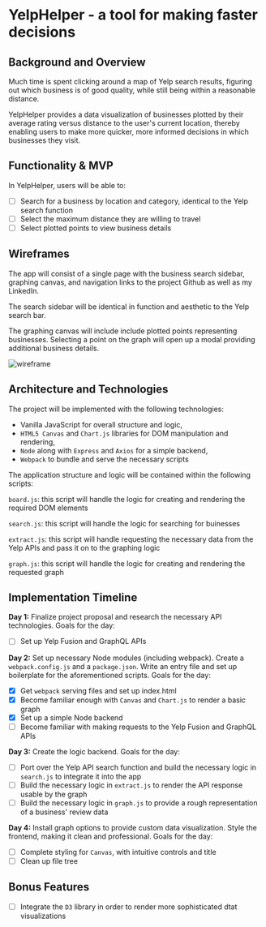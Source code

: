 # YelpHelper - a tool for making faster decisions

## Background and Overview

Much time is spent clicking around a map of Yelp search results, figuring out which business is of good quality, while still being within a reasonable distance.

YelpHelper provides a data visualization of businesses plotted by their average rating versus distance to the user's current location, thereby enabling users to make more quicker, more informed decisions in which businesses they visit.

## Functionality & MVP

In YelpHelper, users will be able to:

- [ ] Search for a business by location and category, identical to the Yelp search function
- [ ] Select the maximum distance they are willing to travel
- [ ] Select plotted points to view business details

## Wireframes

The app will consist of a single page with the business search sidebar, graphing canvas, and navigation links to the project Github as well as my LinkedIn.  

The search sidebar will be identical in function and aesthetic to the Yelp search bar.

The graphing canvas will include include plotted points representing businesses. Selecting a point on the graph will open up a modal providing additional business details.

![wireframe](https://github.com/JordanYu4/yelp_analytics/blob/master/wireframes/yelp_analytics_lite.png)

## Architecture and Technologies

The project will be implemented with the following technologies:

* Vanilla JavaScript for overall structure and logic,
* `HTML5 Canvas` and `Chart.js` libraries for DOM manipulation and rendering,
* `Node` along with `Express` and `Axios` for a simple backend,
* `Webpack` to bundle and serve the necessary scripts

The application structure and logic will be contained within the following scripts:

`board.js`: this script will handle the logic for creating and rendering the required DOM elements

`search.js`: this script will handle the logic for searching for buinesses  

`extract.js`: this script will handle requesting the necessary data from the Yelp APIs and pass it on to the graphing logic  

`graph.js`: this script will handle the logic for creating and rendering the requested graph

## Implementation Timeline

**Day 1:** Finalize project proposal and research the necessary API technologies. Goals for the day:

- [ ] Set up Yelp Fusion and GraphQL APIs

**Day 2:** Set up necessary Node modules (including webpack). Create a `webpack.config.js` and a `package.json`. Write an entry file and set up boilerplate for the aforementioned scripts. Goals for the day:

- [x] Get `webpack` serving files and set up index.html
- [x] Become familiar enough with `Canvas` and `Chart.js` to render a basic graph
- [x] Set up a simple Node backend
- [ ] Become familiar with making requests to the Yelp Fusion and GraphQL APIs

**Day 3:** Create the logic backend. Goals for the day:

- [ ] Port over the Yelp API search function and build the necessary logic in `search.js` to integrate it into the app
- [ ] Build the necessary logic in `extract.js` to render the API response usable by the graph
- [ ] Build the necessary logic in `graph.js` to provide a rough representation of a business' review data

**Day 4:** Install graph options to provide custom data visualization. Style the frontend, making it clean and professional. Goals for the day:

- [ ] Complete styling for `Canvas`, with intuitive controls and title
- [ ] Clean up file tree

## Bonus Features

- [ ] Integrate the `D3` library in order to render more sophisticated dtat visualizations
